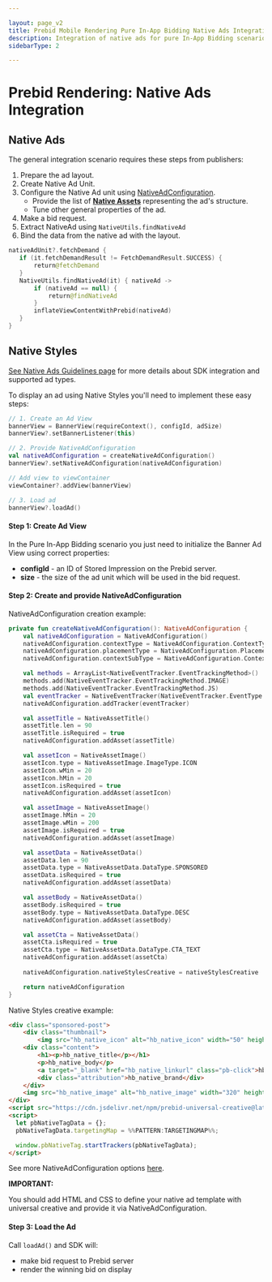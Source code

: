 ```yaml
---

layout: page_v2
title: Prebid Mobile Rendering Pure In-App Bidding Native Ads Integration
description: Integration of native ads for pure In-App Bidding scenario
sidebarType: 2

---
```


# Prebid Rendering: Native Ads Integration

## Native Ads

The general integration scenario requires these steps from publishers:

1. Prepare the ad layout.
2. Create Native Ad Unit.
3. Configure the Native Ad unit using [NativeAdConfiguration](rendering-native-ad-configuration.html).
    * Provide the list of **[Native Assets](rendering-native-guidelines.html#components)** representing the ad's structure.
    * Tune other general properties of the ad.
4. Make a bid request.
5. Extract NativeAd using `NativeUtils.findNativeAd`
7. Bind the data from the native ad with the layout.

``` kotlin
nativeAdUnit?.fetchDemand {
   if (it.fetchDemandResult != FetchDemandResult.SUCCESS) {
       return@fetchDemand
   }
   NativeUtils.findNativeAd(it) { nativeAd ->
       if (nativeAd == null) {
           return@findNativeAd
       }
       inflateViewContentWithPrebid(nativeAd)
   }
}
```

## Native Styles

[See Native Ads Guidelines page](rendering-native-guidelines.html) for more details about SDK integration and supported ad types.

To display an ad using Native Styles you'll need to implement these easy steps:

``` kotlin
// 1. Create an Ad View
bannerView = BannerView(requireContext(), configId, adSize)
bannerView?.setBannerListener(this)

// 2. Provide NativeAdConfiguration
val nativeAdConfiguration = createNativeAdConfiguration()
bannerView?.setNativeAdConfiguration(nativeAdConfiguration)

// Add view to viewContainer
viewContainer?.addView(bannerView)

// 3. Load ad
bannerView?.loadAd()
```

#### Step 1: Create Ad View

In the Pure In-App Bidding scenario you just need to initialize the Banner Ad View using correct properties:

- **configId** - an ID of Stored Impression on the Prebid server.
- **size** - the size of the ad unit which will be used in the bid request.

#### Step 2: Create and provide NativeAdConfiguration

NativeAdConfiguration creation example:

``` kotlin
private fun createNativeAdConfiguration(): NativeAdConfiguration {
    val nativeAdConfiguration = NativeAdConfiguration()
    nativeAdConfiguration.contextType = NativeAdConfiguration.ContextType.SOCIAL_CENTRIC
    nativeAdConfiguration.placementType = NativeAdConfiguration.PlacementType.CONTENT_FEED
    nativeAdConfiguration.contextSubType = NativeAdConfiguration.ContextSubType.GENERAL_SOCIAL

    val methods = ArrayList<NativeEventTracker.EventTrackingMethod>()
    methods.add(NativeEventTracker.EventTrackingMethod.IMAGE)
    methods.add(NativeEventTracker.EventTrackingMethod.JS)
    val eventTracker = NativeEventTracker(NativeEventTracker.EventType.IMPRESSION, methods)
    nativeAdConfiguration.addTracker(eventTracker)

    val assetTitle = NativeAssetTitle()
    assetTitle.len = 90
    assetTitle.isRequired = true
    nativeAdConfiguration.addAsset(assetTitle)

    val assetIcon = NativeAssetImage()
    assetIcon.type = NativeAssetImage.ImageType.ICON
    assetIcon.wMin = 20
    assetIcon.hMin = 20
    assetIcon.isRequired = true
    nativeAdConfiguration.addAsset(assetIcon)

    val assetImage = NativeAssetImage()
    assetImage.hMin = 20
    assetImage.wMin = 200
    assetImage.isRequired = true
    nativeAdConfiguration.addAsset(assetImage)

    val assetData = NativeAssetData()
    assetData.len = 90
    assetData.type = NativeAssetData.DataType.SPONSORED
    assetData.isRequired = true
    nativeAdConfiguration.addAsset(assetData)

    val assetBody = NativeAssetData()
    assetBody.isRequired = true
    assetBody.type = NativeAssetData.DataType.DESC
    nativeAdConfiguration.addAsset(assetBody)

    val assetCta = NativeAssetData()
    assetCta.isRequired = true
    assetCta.type = NativeAssetData.DataType.CTA_TEXT
    nativeAdConfiguration.addAsset(assetCta)
    
    nativeAdConfiguration.nativeStylesCreative = nativeStylesCreative

    return nativeAdConfiguration
}
```

Native Styles creative example:

``` html
<div class="sponsored-post">
    <div class="thumbnail">
        <img src="hb_native_icon" alt="hb_native_icon" width="50" height="50"></div>
    <div class="content">
        <h1><p>hb_native_title</p></h1>
        <p>hb_native_body</p>
        <a target="_blank" href="hb_native_linkurl" class="pb-click">hb_native_cta</a>
        <div class="attribution">hb_native_brand</div>
    </div>
    <img src="hb_native_image" alt="hb_native_image" width="320" height="50">
</div>
<script src="https://cdn.jsdelivr.net/npm/prebid-universal-creative@latest/dist/native-trk.js"></script>
<script>
  let pbNativeTagData = {};
  pbNativeTagData.targetingMap = %%PATTERN:TARGETINGMAP%%;

  window.pbNativeTag.startTrackers(pbNativeTagData);
</script>
```

See more NativeAdConfiguration options [here](rendering-native-ad-configuration.html).

**IMPORTANT:**

You should add HTML and CSS to define your native ad template with universal creative and provide it via NativeAdConfiguration.

#### Step 3: Load the Ad

Call `loadAd()` and SDK will:

- make bid request to Prebid server
- render the winning bid on display